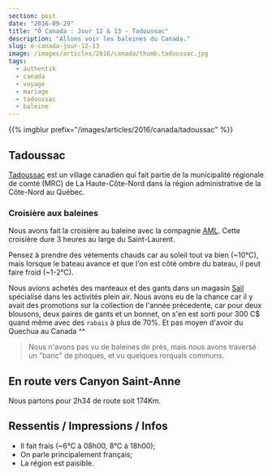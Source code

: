 ```yaml
---
section: post
date: "2016-09-29"
title: "Ô Canada : Jour 12 & 13 - Tadoussac"
description: "Allons voir les baleines du Canada."
slug: o-canada-jour-12-13
image: /images/articles/2016/canada/thumb.tadoussac.jpg
tags:
  - authentik
  - canada
  - voyage
  - mariage
  - tadoussac
  - baleine
---
```


{{% imgblur prefix="/images/articles/2016/canada/tadoussac" %}}

## Tadoussac

[Tadoussac](https://fr.wikipedia.org/wiki/Tadoussac) est un village canadien qui fait partie de la municipalité régionale de comté (MRC) de La Haute-Côte-Nord dans la région administrative de la Côte-Nord au Québec.

### Croisière aux baleines

Nous avons fait la croisière au baleine avec la compagnie [AML](http://www.croisieresaml.com).
Cette croisière dure 3 heures au large du Saint-Laurent.

Pensez à prendre des vétements chauds car au soleil tout va bien (~10°C), mais lorsque le bateau avance et que l'on est côté ombre du bateau, il peut faire froid (~1-2°C).

Nous avions achetés des manteaux et des gants dans un magasin [Sail](https://www.sail.ca) spécialisé dans les activités plein air.
Nous avons eu de la chance car il y avait des promotions sur la collection de l'année précedente, car pour deux blousons, deux paires de gants et un bonnet, on s'en est sorti pour 300 C$ quand même avec des `rabais` à plus de 70%. Et pas moyen d'avoir du Quechua au Canada ^^

> Nous n'avons pas vu de baleines de près, mais nous avons traversé un "banc" de phoques, et vu quelques rorquals communs.

## En route vers Canyon Saint-Anne

Nous partons pour 2h34 de route soit 174Km.

## Ressentis / Impressions / Infos

  * Il fait frais (~6°C à 08h00, 8°C à 18h00);
  * On parle principalement français;
  * La région est paisible.
